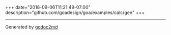 +++
date="2018-09-06T11:21:49-07:00"
description="github.com/goadesign/goa/examples/calc/gen"
+++

- - -
Generated by [godoc2md](https://godoc.org/github.com/davecheney/godoc2md)
